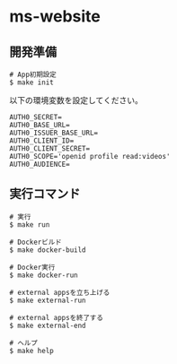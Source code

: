 # ms-website

## 開発準備

```
# App初期設定
$ make init
```

以下の環境変数を設定してください。

```
AUTH0_SECRET=
AUTH0_BASE_URL=
AUTH0_ISSUER_BASE_URL=
AUTH0_CLIENT_ID=
AUTH0_CLIENT_SECRET=
AUTH0_SCOPE='openid profile read:videos'
AUTH0_AUDIENCE=
```

## 実行コマンド

```
# 実行
$ make run

# Dockerビルド
$ make docker-build

# Docker実行
$ make docker-run

# external appsを立ち上げる
$ make external-run

# external appsを終了する
$ make external-end

# ヘルプ
$ make help
```
